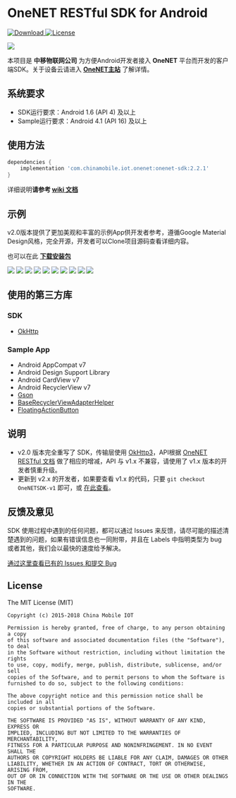 # OneNET RESTful SDK for Android

[ ![Download](https://api.bintray.com/packages/darren/maven/onenet-sdk/images/download.svg) ](https://bintray.com/darren/maven/onenet-sdk/_latestVersion)
[![License](http://img.shields.io/badge/license-MIT-green.svg?style=flat)]()

![](app/src/main/res/mipmap-xxxhdpi/ic_launcher.png)

本项目是 **中移物联网公司** 为方便Android开发者接入 **OneNET** 平台而开发的客户端SDK。关于设备云请进入 [**OneNET主站**](http://open.iot.10086.cn) 了解详情。

## 系统要求

- SDK运行要求：Android 1.6 (API 4) 及以上
- Sample运行要求：Android 4.1 (API 16) 及以上

## 使用方法

```gradle
dependencies {
    implementation 'com.chinamobile.iot.onenet:onenet-sdk:2.2.1'
}
```

详细说明**请参考 [wiki 文档](https://github.com/cm-heclouds/AndroidSDK/wiki)**

## 示例

v2.0版本提供了更加美观和丰富的示例App供开发者参考，遵循Google Material Design风格，完全开源，开发者可以Clone项目源码查看详细内容。

也可以在此 [**下载安装包**](OneNET_SDK-Sample.apk)

![](screenshots/1.png) ![](screenshots/2.png)
![](screenshots/3.png) ![](screenshots/4.png)
![](screenshots/5.png) ![](screenshots/6.png)
![](screenshots/7.png) ![](screenshots/8.png)
![](screenshots/9.png) ![](screenshots/10.png)

## 使用的第三方库

### SDK

- [OkHttp](https://github.com/square/okhttp)

### Sample App

- Android AppCompat v7
- Android Design Support Library
- Android CardView v7
- Android RecyclerView v7
- [Gson](https://github.com/google/gson)
- [BaseRecyclerViewAdapterHelper](https://github.com/CymChad/BaseRecyclerViewAdapterHelper)
- [FloatingActionButton](https://github.com/Clans/FloatingActionButton)

## 说明

- v2.0 版本完全重写了 SDK，传输层使用 [OkHttp3](https://github.com/square/okhttp)，API根据 [OneNET RESTful 文档](http://www.heclouds.com/doc/art262.html#68) 做了相应的增减，API 与 v1.x 不兼容，请使用了 v1.x 版本的开发者慎重升级。
- 更新到 v2.x 的开发者，如果要查看 v1.x 的代码，只要 `git checkout OneNETSDK-v1` 即可，或 [在此查看](https://github.com/cm-heclouds/AndroidSDK/tree/OneNETSDK-v1)。

## 反馈及意见

SDK 使用过程中遇到的任何问题，都可以通过 Issues 来反馈，请尽可能的描述清楚遇到的问题，如果有错误信息也一同附带，并且在 Labels 中指明类型为 bug 或者其他，我们会以最快的速度给予解决。

[通过这里查看已有的 Issues 和提交 Bug](https://github.com/cm-heclouds/AndroidSDK/issues)

## License

The MIT License (MIT)

    Copyright (c) 2015-2018 China Mobile IOT

    Permission is hereby granted, free of charge, to any person obtaining a copy
    of this software and associated documentation files (the "Software"), to deal
    in the Software without restriction, including without limitation the rights
    to use, copy, modify, merge, publish, distribute, sublicense, and/or sell
    copies of the Software, and to permit persons to whom the Software is
    furnished to do so, subject to the following conditions:

    The above copyright notice and this permission notice shall be included in all
    copies or substantial portions of the Software.

    THE SOFTWARE IS PROVIDED "AS IS", WITHOUT WARRANTY OF ANY KIND, EXPRESS OR
    IMPLIED, INCLUDING BUT NOT LIMITED TO THE WARRANTIES OF MERCHANTABILITY,
    FITNESS FOR A PARTICULAR PURPOSE AND NONINFRINGEMENT. IN NO EVENT SHALL THE
    AUTHORS OR COPYRIGHT HOLDERS BE LIABLE FOR ANY CLAIM, DAMAGES OR OTHER
    LIABILITY, WHETHER IN AN ACTION OF CONTRACT, TORT OR OTHERWISE, ARISING FROM,
    OUT OF OR IN CONNECTION WITH THE SOFTWARE OR THE USE OR OTHER DEALINGS IN THE
    SOFTWARE.
